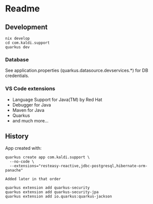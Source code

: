 # Readme

## Development

```shell
nix develop
cd com.kaldi.support
quarkus dev
```

### Database

See application.properties (quarkus.datasource.devservices.*) for DB credentials.

### VS Code extensions

- Language Support for Java(TM) by Red Hat
- Debugger for Java
- Maven for Java
- Quarkus
- and much more...

## History

App created with:

```shell
quarkus create app com.kaldi.support \
  --no-code \
  --extensions="resteasy-reactive,jdbc-postgresql,hibernate-orm-panache"

Added later in that order

quarkus extension add quarkus-security
quarkus extension add quarkus-security-jpa
quarkus extension add io.quarkus:quarkus-jackson
```
